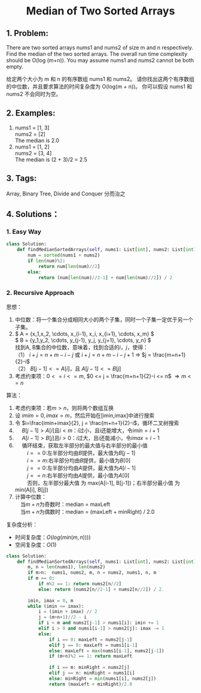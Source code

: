 
# <p align="center"> Median of Two Sorted Arrays </p>

## 1. Problem:
There are two sorted arrays nums1 and nums2 of size m and n respectively.
Find the median of the two sorted arrays. The overall run time complexity should be O(log (m+n)).
You may assume nums1 and nums2 cannot be both empty.

给定两个大小为 m 和 n 的有序数组 nums1 和 nums2。
请你找出这两个有序数组的中位数，并且要求算法的时间复杂度为 O(log(m + n))。
你可以假设 nums1 和 nums2 不会同时为空。

## 2. Examples:
1. nums1 = [1, 3]  
nums2 = [2]  
The median is 2.0  
2. nums1 = [1, 2]  
nums2 = [3, 4]  
The median is (2 + 3)/2 = 2.5

## 3. Tags:
Array, Binary Tree, Divide and Conquer 分而治之

## 4. Solutions：

### 1. Easy Way


```python
class Solution:
    def findMedianSortedArrays(self, nums1: List[int], nums2: List[int]) -> float:
        num = sorted(nums1 + nums2)
        if len(num)%2:
            return num[len(num)//2]            
        else:
            return (num[len(num)//2-1] + num[len(num)//2]) / 2
```

### 2. Recursive Approach

思想：
1. 中位数：将一个集合分成相同大小的两个子集，同时一个子集一定优于另一个子集。
2. $ A = \{x_1,x_2, \cdots, x_{i-1}, x_i, x_{i+1}, \cdots, x_m\} $  
  $ B = \{y_1,y_2, \cdots, y_{j-1}, y_j, y_{j+1}, \cdots, y_n\} $  
  找到A, B集合的中位数，意味着，找到合适的$i$，$j$，使得：  
  （1） $i+j = n+m-i-j$ 或 $i+j = n+m-i-j+1$  $\Rightarrow$ $j = \frac{m+n+1}{2}-i$  
  （2） $B[j-1] <= A[i]$，且 $A[j-1] <= B[j]$  
3. 考虑约束项：$0 <= i <= m$, $0 <= j = \frac{m+n+1}{2}-i <= n$ $\Rightarrow m <= n$
        
        
算法：
1. 考虑约束项：若$m>n$，则将两个数组互换
2. 设 $imim=0, imax=m$，然后开始在[imin,imax]中进行搜索
3. 令 $i=\frac{imin+imax}{2}, j = \frac{m+n+1}{2}-i$，循环二叉树搜索 
4. &emsp; $B[j-1] > A[i]$且$i<m$：$i$过小，且i还能增大，令$imin = i+1$
5. &emsp; $A[i-1] > B[j]$且$i>0$：$i$过大，且i还能减小，令$imax = i-1$
6. &emsp; 循环结束，获取左半部分的最大值与右半部分的最小值  
  &emsp;&emsp; $i==0$:左半部分均由$B$提供，最大值为$B[j-1]$    
  &emsp;&emsp; $i==m$:右半部分均由$B$提供，最小值为$B[0]$  
  &emsp;&emsp; $j==0$:左半部分均由$A$提供，最大值为$A[i-1]$    
  &emsp;&emsp; $j==n$:右半部分均由$A$提供，最小值为$A[0]$  
  &emsp;&emsp; 否则，左半部分最大值 为 max(A[i-1], B[j-1])；右半部分最小值 为 min(A[i], B[j]) 
7. 计算中位数：  
  &emsp;当$m+n$为奇数时：median = maxLeft  
  &emsp;当$m+n$为偶数时：median = (maxLeft + minRight) / 2.0 

复杂度分析：
- 时间复杂度：$O(log(min(m,n))))$
- 空间复杂度：$O(1)$


```python
class Solution:
    def findMedianSortedArrays(self, nums1: List[int], nums2: List[int]) -> float:
        m, n = len(nums1), len(nums2)
        if m>n:  nums1, nums2, m, n = nums2, nums1, n, m
        if m == 0: 
            if n%2 == 1: return nums2[n//2]
            else: return (nums2[n//2-1] + nums2[n//2]) / 2.
        
        imin, imax = 0, m
        while (imin <= imax):
            i = (imin + imax) // 2
            j = (m+n+1)//2 - i
            if i < m and nums2[j-1] > nums1[i]: imin += 1
            elif i > 0 and nums1[i-1] > nums2[j]: imax -= 1
            else:
                if i == 0: maxLeft = nums2[j-1]
                elif j == 0: maxLeft = nums1[i-1]
                else: maxLeft = max(nums1[i-1], nums2[j-1])
                if (m+n)%2 == 1: return maxLeft                
                
                if i == m: minRight = nums2[j]
                elif j == n: minRight = nums1[i]
                else: minRight = min(nums1[i], nums2[j]) 
                return (maxLeft + minRight)/2.0
```
